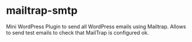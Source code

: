 # mailtrap-smtp
Mini WordPress Plugin to send all WordPress emails using Mailtrap. Allows to send test emails to check that MailTrap is configured ok.
